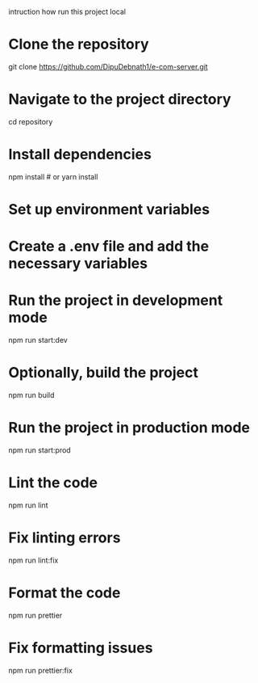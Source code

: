 intruction how run this project local

# Clone the repository
git clone https://github.com/DipuDebnath1/e-com-server.git

# Navigate to the project directory
cd repository

# Install dependencies
npm install  # or yarn install

# Set up environment variables
# Create a .env file and add the necessary variables

# Run the project in development mode
npm run start:dev   

# Optionally, build the project
npm run build   

# Run the project in production mode
npm run start:prod   

# Lint the code
npm run lint   

# Fix linting errors
npm run lint:fix  

# Format the code
npm run prettier  

# Fix formatting issues
npm run prettier:fix   
